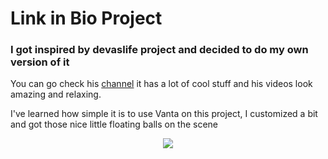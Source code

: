 # Link in Bio Project
### I got inspired by devaslife project and decided to do my own version of it

You can go check his [channel](https://www.youtube.com/c/devaslife) it has a lot of cool stuff and his videos look amazing and relaxing.

I've learned how simple it is to use Vanta on this project, I customized a bit and got those nice little floating balls on the scene

<center>
  <img src="https://user-images.githubusercontent.com/54647722/177628760-1d0a429d-ad4c-4960-94ec-39a5e055dcaf.png"/>
<center/>
